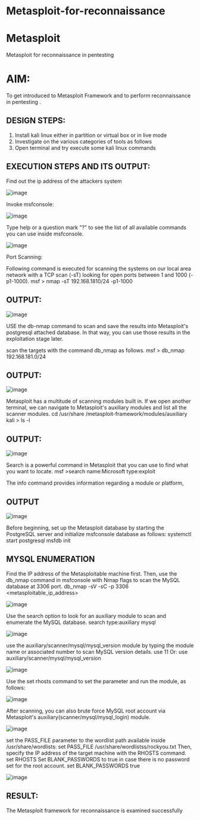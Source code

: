 # Metasploit-for-reconnaissance
# Metasploit
Metasploit for reconnaissance in pentesting

# AIM:

To get introduced to Metasploit Framework and to  perform reconnaissance  in pentesting .

## DESIGN STEPS:

1) Install kali linux either in partition or virtual box or in live mode
2) Investigate on the various categories of tools as follows
3) Open terminal and try execute some kali linux commands

## EXECUTION STEPS AND ITS OUTPUT:

Find out the ip address of the attackers system

![image](https://github.com/Monisha-11/Metasploit-for-reconnaissance/assets/93427240/15d275d8-8506-4a5f-aeb4-9598ed95c940)

Invoke msfconsole:

![image](https://github.com/Monisha-11/Metasploit-for-reconnaissance/assets/93427240/c5597a4a-beaa-486c-9b2a-935d463ea482)

Type help or a question mark "?" to see the list of all available commands you can use inside msfconsole.

![image](https://github.com/Monisha-11/Metasploit-for-reconnaissance/assets/93427240/17d2ad76-b328-4ec6-a10f-d4ce49c0476d)

Port Scanning:

Following command is executed for scanning the systems on our local area network with a TCP scan (-sT) looking for open ports between 1 and 1000 (-p1-1000). msf > nmap -sT 192.168.1810/24 -p1-1000

## OUTPUT:

![image](https://github.com/Monisha-11/Metasploit-for-reconnaissance/assets/93427240/fb87edb5-a455-4124-9032-11b7388c5c7e)

USE the db-nmap command to scan and save the results into Metasploit's postgresql attached database. In that way, you can use those results in the exploitation stage later.

scan the targets with the command db_nmap as follows. msf > db_nmap 192.168.181.0/24


## OUTPUT:

![image](https://github.com/Monisha-11/Metasploit-for-reconnaissance/assets/93427240/aab8ef4d-4cfa-4fbe-8058-ef7f4c48569f)

Metasploit has a multitude of scanning modules built in. If we open another terminal, we can navigate to Metasploit's auxiliary modules and list all the scanner modules. cd /usr/share /metasploit-framework/modules/auxiliary kali > ls -l

## OUTPUT:

![image](https://github.com/Monisha-11/Metasploit-for-reconnaissance/assets/93427240/d25b97ad-05b1-4e14-bf14-3c4603e089ad)

Search is a powerful command in Metasploit that you can use to find what you want to locate. msf >search name:Microsoft type:exploit

The info command provides information regarding a module or platform,

## OUTPUT

![image](https://github.com/Monisha-11/Metasploit-for-reconnaissance/assets/93427240/134b46a5-ad28-4237-bdc1-1f5c96438a1c)

Before beginning, set up the Metasploit database by starting the PostgreSQL server and initialize msfconsole database as follows: systemctl start postgresql msfdb init

## MYSQL ENUMERATION

Find the IP address of the Metasploitable machine first. Then, use the db_nmap command in msfconsole with Nmap flags to scan the MySQL database at 3306 port. db_nmap -sV -sC -p 3306 <metasploitable_ip_address>

![image](https://github.com/Monisha-11/Metasploit-for-reconnaissance/assets/93427240/ebfd5dbc-1b76-46e0-b023-f1662ea7e7ec)

Use the search option to look for an auxiliary module to scan and enumerate the MySQL database. search type:auxiliary mysql

![image](https://github.com/Monisha-11/Metasploit-for-reconnaissance/assets/93427240/7d5f3999-42cb-4f88-bab9-f4012a483d9b)

use the auxiliary/scanner/mysql/mysql_version module by typing the module name or associated number to scan MySQL version details. use 11 Or: use auxiliary/scanner/mysql/mysql_version

![image](https://github.com/Monisha-11/Metasploit-for-reconnaissance/assets/93427240/ea815e20-383a-4d58-af3a-39428260257b)

Use the set rhosts command to set the parameter and run the module, as follows:

![image](https://github.com/Monisha-11/Metasploit-for-reconnaissance/assets/93427240/2ad1bd39-f4df-4848-a7c6-1d14886d1fc9)

After scanning, you can also brute force MySQL root account via Metasploit's auxiliary(scanner/mysql/mysql_login) module.

![image](https://github.com/Monisha-11/Metasploit-for-reconnaissance/assets/93427240/25843318-abfc-4158-9bb0-fe77d1c6d034)

set the PASS_FILE parameter to the wordlist path available inside /usr/share/wordlists: set PASS_FILE /usr/share/wordlistss/rockyou.txt Then, specify the IP address of the target machine with the RHOSTS command. set RHOSTS Set BLANK_PASSWORDS to true in case there is no password set for the root account. set BLANK_PASSWORDS true

![image](https://github.com/Monisha-11/Metasploit-for-reconnaissance/assets/93427240/b8042afe-1c73-43aa-ae94-5c9c577e33f5)


## RESULT:

The Metasploit framework for reconnaissance is  examined successfully

